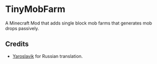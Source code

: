 # TinyMobFarm
A Minecraft Mod that adds single block mob farms that generates mob drops passively.

## Credits
- [Yaroslavik](https://github.com/yaroslav4167) for Russian translation.